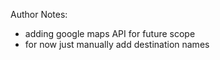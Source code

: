 Author Notes:

- adding google maps API for future scope
- for now just manually add destination names

